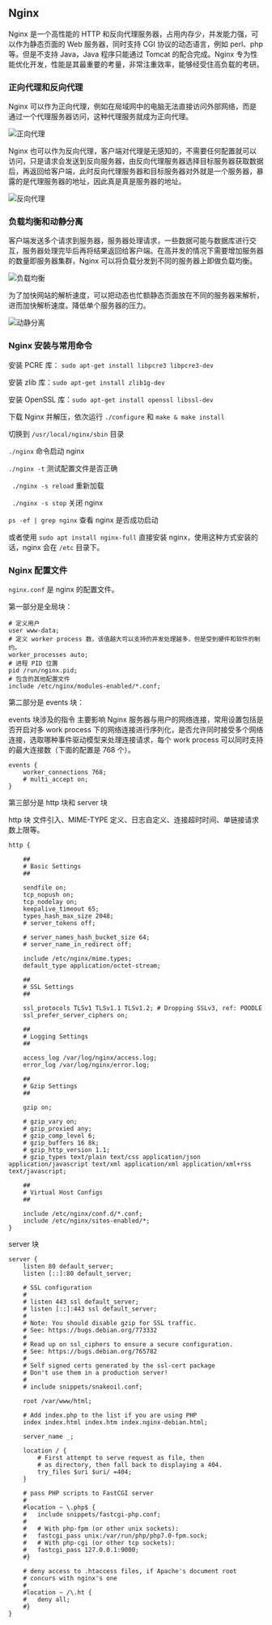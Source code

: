 ## Nginx

Nginx 是一个高性能的 HTTP 和反向代理服务器，占用内存少，并发能力强，可以作为静态页面的 Web 服务器，同时支持 CGI 协议的动态语言，例如 perl、php 等。但是不支持 Java，Java 程序只能通过 Tomcat 的配合完成。Nginx 专为性能优化开发，性能是其最重要的考量，非常注重效率，能够经受住高负载的考研。

### 正向代理和反向代理

Nginx 可以作为正向代理，例如在局域网中的电脑无法直接访问外部网络，而是通过一个代理服务器访问，这种代理服务就成为正向代理。

![正向代理](http://img.sangzhenya.com/Snipaste_2019-11-16_16-02-25.png)

Nginx 也可以作为反向代理，客户端对代理是无感知的，不需要任何配置就可以访问，只是请求会发送到反向服务器，由反向代理服务器选择目标服务器获取数据后，再返回给客户端，此时反向代理服务器和目标服务器对外就是一个服务器，暴露的是代理服务器的地址，因此真是真是服务器的地址。

![反向代理]( http://img.sangzhenya.com/Snipaste_2019-11-16_16-05-31.png )

### 负载均衡和动静分离

客户端发送多个请求到服务器，服务器处理请求，一些数据可能与数据库进行交互，服务器处理完毕后再将结果返回给客户端。在高并发的情况下需要增加服务器的数量即服务器集群，Nginx 可以将负载分发到不同的服务器上即做负载均衡。

![负载均衡]( http://img.sangzhenya.com/nginx/Snipaste_2019-11-16_16-17-19.png )

为了加快网站的解析速度，可以把动态也忙额静态页面放在不同的服务器来解析，进而加快解析速度。降低单个服务器的压力。

![动静分离]( http://img.sangzhenya.com/Snipaste_2019-11-16_16-19-15.png )

### Nginx 安装与常用命令

安装 PCRE 库： ` sudo apt-get install libpcre3 libpcre3-dev   `

安装 zlib 库：` sudo apt-get install zlib1g-dev `

安装 OpenSSL 库：` sudo apt-get install openssl libssl-dev  `

下载 Nginx 并解压，依次运行 `./configure`  和 `make & make install`

切换到 `/usr/local/nginx/sbin` 目录

 `./nginx` 命令启动 nginx

`./nginx -t` 测试配置文件是否正确

 ` ./nginx -s reload` 重新加载

` ./nginx -s stop` 关闭 nginx

`ps -ef | grep nginx` 查看 nginx 是否成功启动

或者使用 `sudo apt install nginx-full` 直接安装 nginx，使用这种方式安装的话，nginx 会在 `/etc` 目录下。

### Nginx 配置文件

`nginx.conf` 是 nginx 的配置文件。

第一部分是全局块：

```nginx
# 定义用户
user www-data;
# 定义 worker process 数，该值越大可以支持的并发处理越多，但是受到硬件和软件的制约。
worker_processes auto;
# 进程 PID 位置
pid /run/nginx.pid;
# 包含的其他配置文件
include /etc/nginx/modules-enabled/*.conf;
```

第二部分是 events 块：

events 块涉及的指令 主要影响 Nginx 服务器与用户的网络连接，常用设置包括是否开启对多 work process 下的网络连接进行序列化，是否允许同时接受多个网络连接，选取哪种事件驱动模型来处理连接请求，每个 work process 可以同时支持的最大连接数（下面的配置是 768 个）。

```nginx
events {
	worker_connections 768;
	# multi_accept on;
}
```

第三部分是 http 块和 server 块

http 块 文件引入、MIME-TYPE 定义、日志自定义、连接超时时间、单链接请求数上限等。

```nginx
http {

	##
	# Basic Settings
	##

	sendfile on;
	tcp_nopush on;
	tcp_nodelay on;
	keepalive_timeout 65;
	types_hash_max_size 2048;
	# server_tokens off;

	# server_names_hash_bucket_size 64;
	# server_name_in_redirect off;

	include /etc/nginx/mime.types;
	default_type application/octet-stream;

	##
	# SSL Settings
	##

	ssl_protocols TLSv1 TLSv1.1 TLSv1.2; # Dropping SSLv3, ref: POODLE
	ssl_prefer_server_ciphers on;

	##
	# Logging Settings
	##

	access_log /var/log/nginx/access.log;
	error_log /var/log/nginx/error.log;

	##
	# Gzip Settings
	##

	gzip on;

	# gzip_vary on;
	# gzip_proxied any;
	# gzip_comp_level 6;
	# gzip_buffers 16 8k;
	# gzip_http_version 1.1;
	# gzip_types text/plain text/css application/json application/javascript text/xml application/xml application/xml+rss text/javascript;

	##
	# Virtual Host Configs
	##

	include /etc/nginx/conf.d/*.conf;
	include /etc/nginx/sites-enabled/*;
}
```

server 块

```nginx
server {
	listen 80 default_server;
	listen [::]:80 default_server;

	# SSL configuration
	#
	# listen 443 ssl default_server;
	# listen [::]:443 ssl default_server;
	#
	# Note: You should disable gzip for SSL traffic.
	# See: https://bugs.debian.org/773332
	#
	# Read up on ssl_ciphers to ensure a secure configuration.
	# See: https://bugs.debian.org/765782
	#
	# Self signed certs generated by the ssl-cert package
	# Don't use them in a production server!
	#
	# include snippets/snakeoil.conf;

	root /var/www/html;

	# Add index.php to the list if you are using PHP
	index index.html index.htm index.nginx-debian.html;

	server_name _;

	location / {
		# First attempt to serve request as file, then
		# as directory, then fall back to displaying a 404.
		try_files $uri $uri/ =404;
	}

	# pass PHP scripts to FastCGI server
	#
	#location ~ \.php$ {
	#	include snippets/fastcgi-php.conf;
	#
	#	# With php-fpm (or other unix sockets):
	#	fastcgi_pass unix:/var/run/php/php7.0-fpm.sock;
	#	# With php-cgi (or other tcp sockets):
	#	fastcgi_pass 127.0.0.1:9000;
	#}

	# deny access to .htaccess files, if Apache's document root
	# concurs with nginx's one
	#
	#location ~ /\.ht {
	#	deny all;
	#}
}
```

